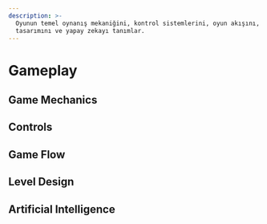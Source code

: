 ```yaml
---
description: >-
  Oyunun temel oynanış mekaniğini, kontrol sistemlerini, oyun akışını, seviye
  tasarımını ve yapay zekayı tanımlar.
---
```


# Gameplay

## Game Mechanics



## Controls



## Game Flow



## Level Design



## Artificial Intelligence

